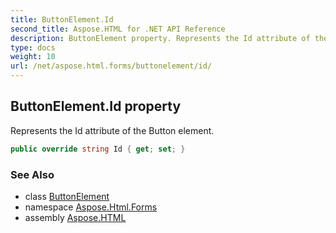```yaml
---
title: ButtonElement.Id
second_title: Aspose.HTML for .NET API Reference
description: ButtonElement property. Represents the Id attribute of the Button element
type: docs
weight: 10
url: /net/aspose.html.forms/buttonelement/id/
---
```

## ButtonElement.Id property

Represents the Id attribute of the Button element.

```csharp
public override string Id { get; set; }
```

### See Also

* class [ButtonElement](../)
* namespace [Aspose.Html.Forms](../../../aspose.html.forms/)
* assembly [Aspose.HTML](../../../)

